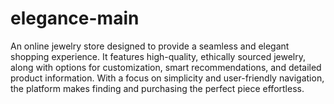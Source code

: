 # elegance-main
An online jewelry store designed to provide a seamless and elegant shopping experience. 
It features high-quality, ethically sourced jewelry, along with options for customization, smart recommendations, 
and detailed product information. With a focus on simplicity and user-friendly navigation, the platform makes 
finding and purchasing the perfect piece effortless.
 
